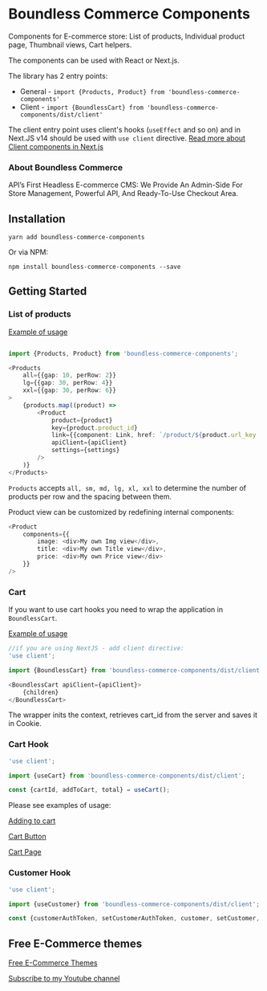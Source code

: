 # Boundless Commerce Components

Components for E-commerce store: List of products, Individual product page, Thumbnail views, Cart helpers.

The components can be used with React or Next.js.

The library has 2 entry points: 

- General - `import {Products, Product} from 'boundless-commerce-components'`
- Client - `import {BoundlessCart} from 'boundless-commerce-components/dist/client'`

The client entry point uses client's hooks (`useEffect` and so on) and in Next.JS v14 should be used with `use client`
directive. [Read more about Client components in Next.js](https://nextjs.org/docs/app/building-your-application/rendering/client-components)

### About Boundless Commerce

API’s First Headless E-commerce CMS: We Provide An Admin-Side For Store Management, Powerful API, And Ready-To-Use
Checkout Area.

## Installation

`yarn add boundless-commerce-components`

Or via NPM:

`npm install boundless-commerce-components --save`

## Getting Started

### List of products

[Example of usage](https://github.com/kirill-zhirnov/next-ecommerce-starter-kit/blob/master/app/page.tsx)

```typescript jsx

import {Products, Product} from 'boundless-commerce-components';

<Products
	all={{gap: 10, perRow: 2}}
	lg={{gap: 30, perRow: 4}}
	xxl={{gap: 30, perRow: 6}}
>
	{products.map((product) =>
		<Product
			product={product}
			key={product.product_id}
			link={{component: Link, href: `/product/${product.url_key || product.product_id}`}}
			apiClient={apiClient}
			settings={settings}
		/>
	)}
</Products>
```

`Products` accepts `all, sm, md, lg, xl, xxl` to determine the number of products per row and the spacing between them.

Product view can be customized by redefining internal components:

```typescript jsx
<Product
	components={{
		image: <div>My own Img view</div>,
		title: <div>My own Title view</div>,
		price: <div>My own Price view</div>
	}}
/>
```

### Cart

If you want to use cart hooks you need to wrap the application in `BoundlessCart`.

[Example of usage](https://github.com/kirill-zhirnov/next-ecommerce-starter-kit/blob/master/components/wrapperForCartContext.tsx)

```typescript jsx
//if you are using NextJS - add client directive:
'use client';

import {BoundlessCart} from 'boundless-commerce-components/dist/client';

<BoundlessCart apiClient={apiClient}>
	{children}
</BoundlessCart>
```

The wrapper inits the context, retrieves cart_id from the server and saves it in Cookie.

### Cart Hook

```typescript jsx
'use client';

import {useCart} from 'boundless-commerce-components/dist/client';

const {cartId, addToCart, total} = useCart();
```

Please see examples of usage:

[Adding to cart](https://github.com/kirill-zhirnov/next-ecommerce-starter-kit/blob/master/components/product/addToCart.tsx)

[Cart Button](https://github.com/kirill-zhirnov/next-ecommerce-starter-kit/blob/master/components/cart/fab.tsx)

[Cart Page](https://github.com/kirill-zhirnov/next-ecommerce-starter-kit/blob/master/components/cart/cartPageBody.tsx)


### Customer Hook

```typescript jsx
'use client';

import {useCustomer} from 'boundless-commerce-components/dist/client';

const {customerAuthToken, setCustomerAuthToken, customer, setCustomer, login, logout, customerIsInited} = useCustomer();
```

## Free E-Commerce themes

[Free E-Commerce Themes](https://boundless-commerce.com/templates)

[Subscribe to my Youtube channel](https://www.youtube.com/@jam-stack-ninja)